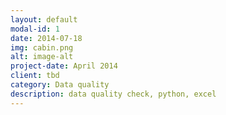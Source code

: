 ```yaml
---
layout: default
modal-id: 1
date: 2014-07-18
img: cabin.png
alt: image-alt
project-date: April 2014
client: tbd
category: Data quality
description: data quality check, python, excel 
---
```

